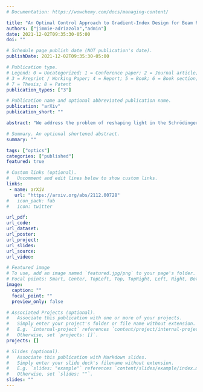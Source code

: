 ```yaml
---
# Documentation: https://wowchemy.com/docs/managing-content/

title: "An Optimal Control Approach to Gradient-Index Design for Beam Reshaping"
authors: ["jimmie-adriazola","admin"] 
date: 2021-12-02T09:35:30-05:00
doi: ""

# Schedule page publish date (NOT publication's date).
publishDate: 2021-12-02T09:35:30-05:00

# Publication type.
# Legend: 0 = Uncategorized; 1 = Conference paper; 2 = Journal article;
# 3 = Preprint / Working Paper; 4 = Report; 5 = Book; 6 = Book section;
# 7 = Thesis; 8 = Patent
publication_types: ["3"]

# Publication name and optional abbreviated publication name.
publication: "arXiv"
publication_short: ""

abstract: "We address the problem of reshaping light in the Schrödinger optics regime from the perspective of optimal control theory. In technological applications, Schrödinger optics is often used to model a slowly-varying amplitude of a para-axially propagating electric field where the square of the waveguide's index of refraction is treated as the potential. The objective of the optimal control problem is to find the controlling potential which, together with the constraining Schrödinger dynamics, optimally reshape the intensity distribution of Schrödinger eigenfunctions from one end of the waveguide to the other. This work considers reshaping problems found in work due to Kunkel and Leger, and addresses computational needs by adopting tools from the quantum control literature. The success of the optimal control approach is demonstrated numerically."

# Summary. An optional shortened abstract.
summary: ""

tags: ["optics"]
categories: ["published"]
featured: true

# Custom links (optional).
#   Uncomment and edit lines below to show custom links.
links:
 - name: arXiV
   url: "https://arxiv.org/abs/2112.00728"
#   icon_pack: fab
#   icon: twitter

url_pdf:
url_code:
url_dataset:
url_poster:
url_project:
url_slides:
url_source:
url_video:

# Featured image
# To use, add an image named `featured.jpg/png` to your page's folder. 
# Focal points: Smart, Center, TopLeft, Top, TopRight, Left, Right, BottomLeft, Bottom, BottomRight.
image:
  caption: ""
  focal_point: ""
  preview_only: false

# Associated Projects (optional).
#   Associate this publication with one or more of your projects.
#   Simply enter your project's folder or file name without extension.
#   E.g. `internal-project` references `content/project/internal-project/index.md`.
#   Otherwise, set `projects: []`.
projects: []

# Slides (optional).
#   Associate this publication with Markdown slides.
#   Simply enter your slide deck's filename without extension.
#   E.g. `slides: "example"` references `content/slides/example/index.md`.
#   Otherwise, set `slides: ""`.
slides: ""
---
```

